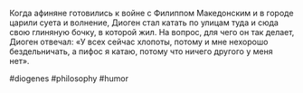 Когда афиняне готовились к войне с Филиппом Македонским и в городе царили суета и волнение, Диоген стал катать по улицам туда и сюда свою глиняную бочку, в которой жил. На вопрос, для чего он так делает, Диоген отвечал: «У всех сейчас хлопоты, потому и мне нехорошо бездельничать, а пифос я катаю, потому что ничего другого у меня нет».

#diogenes  #philosophy #humor